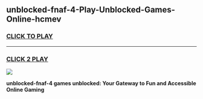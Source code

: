 
## unblocked-fnaf-4-Play-Unblocked-Games-Online-hcmev
<h3>
<a href="https://premium76.site?title=unblocked-fnaf-4&ref=25A">CLICK TO PLAY</a></h3>
<hr>

<h3>
<a href="https://premium76.site?title=unblocked-fnaf-4&ref=25A">CLICK 2 PLAY</a>
  
</h3>

<a href="https://premium76.site?title=unblocked-fnaf-4&ref=25A"><img src="https://clearcache.store/games.png"></a>


**unblocked-fnaf-4 games unblocked: Your Gateway to Fun and Accessible Online Gaming**
